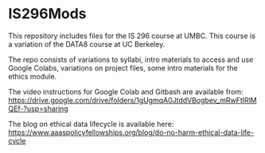 # IS296Mods
This repository includes files for the IS 296 course at UMBC. This course is a variation of the DATA8 course at UC Berkeley. 

The repo consists of variations to syllabi, intro materials to access and use Google Colabs, variations on project files, some intro materials for the ethics module. 


The video instructions for Google Colab and Gitbash are available from: https://drive.google.com/drive/folders/1gUgmqA0JtddVBogbev_mRwFtlRlMQEf-?usp=sharing

The blog on ethical data lifecycle is available here: https://www.aaaspolicyfellowships.org/blog/do-no-harm-ethical-data-life-cycle 
